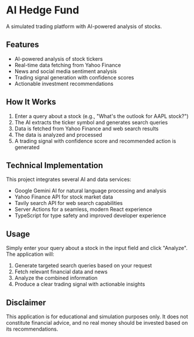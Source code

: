 # AI Hedge Fund

A simulated trading platform with AI-powered analysis of stocks.

## Features

- AI-powered analysis of stock tickers
- Real-time data fetching from Yahoo Finance
- News and social media sentiment analysis
- Trading signal generation with confidence scores
- Actionable investment recommendations

## How It Works

1. Enter a query about a stock (e.g., "What's the outlook for AAPL stock?")
2. The AI extracts the ticker symbol and generates search queries
3. Data is fetched from Yahoo Finance and web search results
4. The data is analyzed and processed
5. A trading signal with confidence score and recommended action is generated

## Technical Implementation

This project integrates several AI and data services:

- Google Gemini AI for natural language processing and analysis
- Yahoo Finance API for stock market data
- Tavily search API for web search capabilities
- Server Actions for a seamless, modern React experience
- TypeScript for type safety and improved developer experience

## Usage

Simply enter your query about a stock in the input field and click "Analyze". The application will:

1. Generate targeted search queries based on your request
2. Fetch relevant financial data and news
3. Analyze the combined information 
4. Produce a clear trading signal with actionable insights

## Disclaimer

This application is for educational and simulation purposes only. It does not constitute financial advice, and no real money should be invested based on its recommendations.
